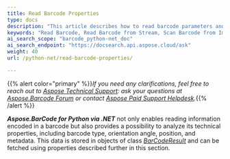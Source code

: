 ```yaml
---
title: Read Barcode Properties
type: docs
description: "This article describes how to read barcode parameters and encoded metadata"
keywords: "Read Barcode, Read Barcode from Stream, Scan Barcode from Image, Many Barcodes in One Image, Read PDF417 Barcode, Read PDF417 Metadata, Read Qr Code, Read QR Code Metadata, QR Code Structured Append, Aspose.BarCode, Read Barcodes in Python"
ai_search_scope: "barcode_python-net_doc"
ai_search_endpoint: "https://docsearch.api.aspose.cloud/ask"
weight: 40
url: /python-net/read-barcode-properties/

---
```


{{% alert color="primary" %}}*If you need any clarifications, feel free to reach out to [Aspose Technical Support](/barcode/python-net/technical-support/): ask your questions at [Aspose.Barcode Forum](https://forum.aspose.com/c/barcode/13) or contact [Aspose Paid Support Helpdesk](https://helpdesk.aspose.com/).*{{% /alert %}}

***Aspose.BarCode for Python via .NET*** not only enables reading information encoded in a barcode but also provides a possibility to analyze its technical properties, including barcode type, orientation angle, position, and metadata. This data is stored in objects of class [*BarCodeResult*](/barcode/python-net/api-reference/aspose.barcode.barcoderecognition/barcoderesult/) and can be fetched using properties described further in this section.  
 
  
